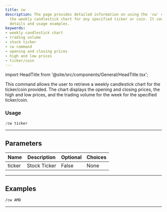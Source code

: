 ```yaml
---
title: cw
description: The page provides detailed information on using the 'cw' command to retrieve
  the weekly candlestick chart for any specified ticker or coin. It contains parameters'
  details and usage examples.
keywords:
- weekly candlestick chart
- trading volume
- stock ticker
- cw command
- opening and closing prices
- high and low prices
- ticker/coin
---
```


import HeadTitle from '@site/src/components/General/HeadTitle.tsx';

<HeadTitle title="cw - Charts - Telegram - Reference | OpenBB Bot Docs" />

This command allows the user to retrieve a weekly candlestick chart for the ticker/coin provided. The chart displays the opening and closing prices, the high and low prices, and the trading volume for the week for the specified ticker/coin.

### Usage

```python wordwrap
/cw ticker
```

---

## Parameters

| Name | Description | Optional | Choices |
| ---- | ----------- | -------- | ------- |
| ticker | Stock Ticker | False | None |


---

## Examples

```
/cw AMD
```

---
